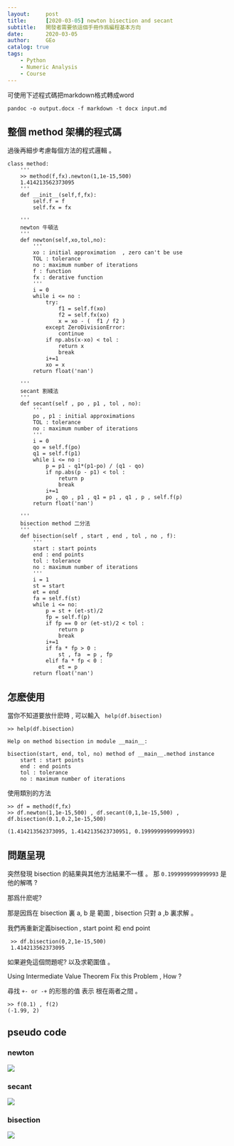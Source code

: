 ```yaml
---
layout:     post
title:      [2020-03-05] newton bisection and secant
subtitle:   開發者需要依這個手冊作爲編程基本方向
date:       2020-03-05
author:     GEo
catalog: true
tags:
    - Python
    - Numeric Analysis
    - Course
---
```


可使用下述程式碼把markdown格式轉成word
```
pandoc -o output.docx -f markdown -t docx input.md
```

## 整個 method 架構的程式碼

過後再細步考慮每個方法的程式邏輯 。

```
class method:
    '''
    >> method(f,fx).newton(1,1e-15,500)
    1.414213562373095
    '''
    def __init__(self,f,fx):
        self.f = f
        self.fx = fx

    '''
    newton 牛頓法
    '''
    def newton(self,xo,tol,no):
        '''
        xo : initial approximation  , zero can't be use
        TOL : tolerance  
        no : maximum number of iterations
        f : function
        fx : derative function
        '''
        i = 0
        while i <= no :
            try:
                f1 = self.f(xo)
                f2 = self.fx(xo)
                x = xo - (  f1 / f2 ) 
            except ZeroDivisionError:
                continue
            if np.abs(x-xo) < tol :
                return x
                break 
            i+=1
            xo = x
        return float('nan')

    '''
    secant 割綫法
    '''
    def secant(self , po , p1 , tol , no):
        '''
        po , p1 : initial approximations
        TOL : tolerance
        no : maximum number of iterations
        '''
        i = 0
        qo = self.f(po)
        q1 = self.f(p1)
        while i <= no : 
            p = p1 - q1*(p1-po) / (q1 - qo)
            if np.abs(p - p1) < tol :
                return p
                break 
            i+=1
            po , qo , p1 , q1 = p1 , q1 , p , self.f(p)
        return float('nan')

    '''
    bisection method 二分法
    '''
    def bisection(self , start , end , tol , no , f):
        '''
        start : start points 
        end : end points 
        tol : tolerance 
        no : maximum number of iterations 
        '''
        i = 1 
        st = start
        et = end
        fa = self.f(st)
        while i <= no:
            p = st + (et-st)/2
            fp = self.f(p)
            if fp == 0 or (et-st)/2 < tol :
                return p
                break
            i+=1
            if fa * fp > 0 :
                st , fa  = p , fp
            elif fa * fp < 0 : 
                et = p
        return float('nan')
```

## 怎麽使用 

當你不知道要放什麽時 , 可以輸入 ``` help(df.bisection)```

```
>> help(df.bisection)

Help on method bisection in module __main__:

bisection(start, end, tol, no) method of __main__.method instance
    start : start points 
    end : end points 
    tol : tolerance 
    no : maximum number of iterations
```


使用類別的方法

```
>> df = method(f,fx)
>> df.newton(1,1e-15,500) , df.secant(0,1,1e-15,500) , df.bisection(0.1,0.2,1e-15,500)

(1.414213562373095, 1.4142135623730951, 0.1999999999999993)
```

## 問題呈現

突然發現 bisection 的結果與其他方法結果不一樣 。
那 ```0.1999999999999993``` 是他的解嗎 ? 

那爲什麽呢? 

那是因爲在 bisection 裏 a, b 是 範圍 , bisection 只對 a ,b 裏求解 。 

我們再重新定義bisection , start point 和 end point 

```
 >> df.bisection(0,2,1e-15,500)
 1.414213562373095
```

如果避免這個問題呢? 以及求範圍值 。

Using Intermediate Value Theorem Fix this Problem , How ? 

尋找 ```+- or -+``` 的形態的值 表示 根在兩者之間 。

```
>> f(0.1) , f(2)
(-1.99, 2)
```

## pseudo code

### newton 

<img src='./pictures/newton.png'>

### secant

<img src='pictures/secant.png'>

### bisection

<img src='pictures/bisection.png'>
